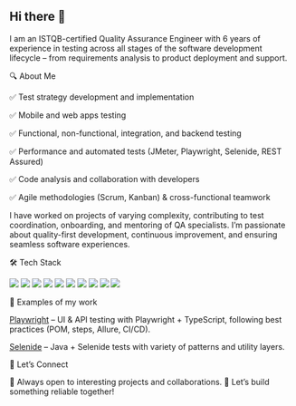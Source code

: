 ## Hi there 👋

I am an ISTQB-certified Quality Assurance Engineer with 6 years of experience in testing across all stages of the software development lifecycle – from requirements analysis to product deployment and support.

🔍 About Me

✅ Test strategy development and implementation

✅ Mobile and web apps testing

✅ Functional, non-functional, integration, and backend testing

✅ Performance and automated tests (JMeter, Playwright, Selenide, REST Assured)

✅ Code analysis and collaboration with developers

✅ Agile methodologies (Scrum, Kanban) & cross-functional teamwork

I have worked on projects of varying complexity, contributing to test coordination, onboarding, and mentoring of QA specialists.
I’m passionate about quality-first development, continuous improvement, and ensuring seamless software experiences.

🛠 Tech Stack
<p align="left"> <img src="https://img.shields.io/badge/TypeScript-007ACC?style=for-the-badge&logo=typescript&logoColor=white" /> <img src="https://img.shields.io/badge/Java-ED8B00?style=for-the-badge&logo=java&logoColor=white" /> <img src="https://img.shields.io/badge/Playwright-2EAD33?style=for-the-badge&logo=playwright&logoColor=white" /> <img src="https://img.shields.io/badge/Selenide-4479A1?style=for-the-badge&logo=selenide&logoColor=white" /> <img src="https://img.shields.io/badge/JMeter-D22128?style=for-the-badge&logo=apachejmeter&logoColor=white" /> <img src="https://img.shields.io/badge/REST%20Assured-000000?style=for-the-badge&logo=rest&logoColor=white" /> <img src="https://img.shields.io/badge/PostgreSQL-316192?style=for-the-badge&logo=postgresql&logoColor=white" /> <img src="https://img.shields.io/badge/MySQL-4479A1?style=for-the-badge&logo=mysql&logoColor=white" /> <img src="https://img.shields.io/badge/Git-F05032?style=for-the-badge&logo=git&logoColor=white" /> <img src="https://img.shields.io/badge/Docker-2496ED?style=for-the-badge&logo=docker&logoColor=white" /> </p>
📂 Examples of my work

[Playwright](https://github.com/AndreiBitkov89/PlaywrightPetProject) – UI & API testing with Playwright + TypeScript, following best practices (POM, steps, Allure, CI/CD).

[Selenide](https://github.com/AndreiBitkov89/selenide_project) 
 – Java + Selenide tests with variety of patterns and utility layers.

🤝 Let’s Connect

💼 Always open to interesting projects and collaborations.
🚀 Let’s build something reliable together!
